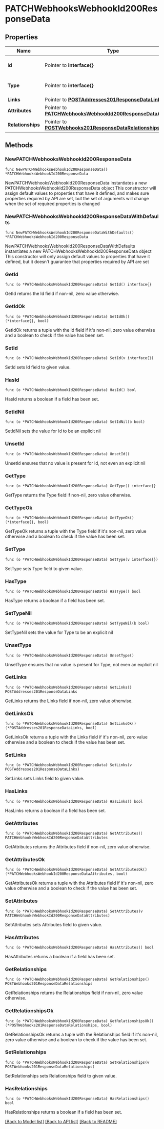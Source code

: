 # PATCHWebhooksWebhookId200ResponseData

## Properties

Name | Type | Description | Notes
------------ | ------------- | ------------- | -------------
**Id** | Pointer to **interface{}** | The resource&#39;s id | [optional] 
**Type** | Pointer to **interface{}** | The resource&#39;s type | [optional] 
**Links** | Pointer to [**POSTAddresses201ResponseDataLinks**](POSTAddresses201ResponseDataLinks.md) |  | [optional] 
**Attributes** | Pointer to [**PATCHWebhooksWebhookId200ResponseDataAttributes**](PATCHWebhooksWebhookId200ResponseDataAttributes.md) |  | [optional] 
**Relationships** | Pointer to [**POSTWebhooks201ResponseDataRelationships**](POSTWebhooks201ResponseDataRelationships.md) |  | [optional] 

## Methods

### NewPATCHWebhooksWebhookId200ResponseData

`func NewPATCHWebhooksWebhookId200ResponseData() *PATCHWebhooksWebhookId200ResponseData`

NewPATCHWebhooksWebhookId200ResponseData instantiates a new PATCHWebhooksWebhookId200ResponseData object
This constructor will assign default values to properties that have it defined,
and makes sure properties required by API are set, but the set of arguments
will change when the set of required properties is changed

### NewPATCHWebhooksWebhookId200ResponseDataWithDefaults

`func NewPATCHWebhooksWebhookId200ResponseDataWithDefaults() *PATCHWebhooksWebhookId200ResponseData`

NewPATCHWebhooksWebhookId200ResponseDataWithDefaults instantiates a new PATCHWebhooksWebhookId200ResponseData object
This constructor will only assign default values to properties that have it defined,
but it doesn't guarantee that properties required by API are set

### GetId

`func (o *PATCHWebhooksWebhookId200ResponseData) GetId() interface{}`

GetId returns the Id field if non-nil, zero value otherwise.

### GetIdOk

`func (o *PATCHWebhooksWebhookId200ResponseData) GetIdOk() (*interface{}, bool)`

GetIdOk returns a tuple with the Id field if it's non-nil, zero value otherwise
and a boolean to check if the value has been set.

### SetId

`func (o *PATCHWebhooksWebhookId200ResponseData) SetId(v interface{})`

SetId sets Id field to given value.

### HasId

`func (o *PATCHWebhooksWebhookId200ResponseData) HasId() bool`

HasId returns a boolean if a field has been set.

### SetIdNil

`func (o *PATCHWebhooksWebhookId200ResponseData) SetIdNil(b bool)`

 SetIdNil sets the value for Id to be an explicit nil

### UnsetId
`func (o *PATCHWebhooksWebhookId200ResponseData) UnsetId()`

UnsetId ensures that no value is present for Id, not even an explicit nil
### GetType

`func (o *PATCHWebhooksWebhookId200ResponseData) GetType() interface{}`

GetType returns the Type field if non-nil, zero value otherwise.

### GetTypeOk

`func (o *PATCHWebhooksWebhookId200ResponseData) GetTypeOk() (*interface{}, bool)`

GetTypeOk returns a tuple with the Type field if it's non-nil, zero value otherwise
and a boolean to check if the value has been set.

### SetType

`func (o *PATCHWebhooksWebhookId200ResponseData) SetType(v interface{})`

SetType sets Type field to given value.

### HasType

`func (o *PATCHWebhooksWebhookId200ResponseData) HasType() bool`

HasType returns a boolean if a field has been set.

### SetTypeNil

`func (o *PATCHWebhooksWebhookId200ResponseData) SetTypeNil(b bool)`

 SetTypeNil sets the value for Type to be an explicit nil

### UnsetType
`func (o *PATCHWebhooksWebhookId200ResponseData) UnsetType()`

UnsetType ensures that no value is present for Type, not even an explicit nil
### GetLinks

`func (o *PATCHWebhooksWebhookId200ResponseData) GetLinks() POSTAddresses201ResponseDataLinks`

GetLinks returns the Links field if non-nil, zero value otherwise.

### GetLinksOk

`func (o *PATCHWebhooksWebhookId200ResponseData) GetLinksOk() (*POSTAddresses201ResponseDataLinks, bool)`

GetLinksOk returns a tuple with the Links field if it's non-nil, zero value otherwise
and a boolean to check if the value has been set.

### SetLinks

`func (o *PATCHWebhooksWebhookId200ResponseData) SetLinks(v POSTAddresses201ResponseDataLinks)`

SetLinks sets Links field to given value.

### HasLinks

`func (o *PATCHWebhooksWebhookId200ResponseData) HasLinks() bool`

HasLinks returns a boolean if a field has been set.

### GetAttributes

`func (o *PATCHWebhooksWebhookId200ResponseData) GetAttributes() PATCHWebhooksWebhookId200ResponseDataAttributes`

GetAttributes returns the Attributes field if non-nil, zero value otherwise.

### GetAttributesOk

`func (o *PATCHWebhooksWebhookId200ResponseData) GetAttributesOk() (*PATCHWebhooksWebhookId200ResponseDataAttributes, bool)`

GetAttributesOk returns a tuple with the Attributes field if it's non-nil, zero value otherwise
and a boolean to check if the value has been set.

### SetAttributes

`func (o *PATCHWebhooksWebhookId200ResponseData) SetAttributes(v PATCHWebhooksWebhookId200ResponseDataAttributes)`

SetAttributes sets Attributes field to given value.

### HasAttributes

`func (o *PATCHWebhooksWebhookId200ResponseData) HasAttributes() bool`

HasAttributes returns a boolean if a field has been set.

### GetRelationships

`func (o *PATCHWebhooksWebhookId200ResponseData) GetRelationships() POSTWebhooks201ResponseDataRelationships`

GetRelationships returns the Relationships field if non-nil, zero value otherwise.

### GetRelationshipsOk

`func (o *PATCHWebhooksWebhookId200ResponseData) GetRelationshipsOk() (*POSTWebhooks201ResponseDataRelationships, bool)`

GetRelationshipsOk returns a tuple with the Relationships field if it's non-nil, zero value otherwise
and a boolean to check if the value has been set.

### SetRelationships

`func (o *PATCHWebhooksWebhookId200ResponseData) SetRelationships(v POSTWebhooks201ResponseDataRelationships)`

SetRelationships sets Relationships field to given value.

### HasRelationships

`func (o *PATCHWebhooksWebhookId200ResponseData) HasRelationships() bool`

HasRelationships returns a boolean if a field has been set.


[[Back to Model list]](../README.md#documentation-for-models) [[Back to API list]](../README.md#documentation-for-api-endpoints) [[Back to README]](../README.md)


